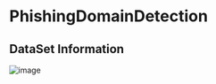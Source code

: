 # PhishingDomainDetection

## DataSet Information
![image](https://user-images.githubusercontent.com/67852967/228919441-3e412eb0-ebf4-4f44-be24-2131cc934e46.png)

